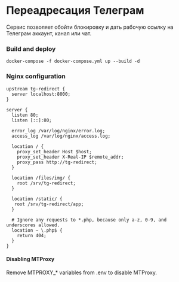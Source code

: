 # Переадресация Телеграм

Сервис позволяет обойти блокировку и дать рабочую ссылку на Телеграм аккаунт, канал или чат.

### Build and deploy

```
docker-compose -f docker-compose.yml up --build -d
```

### Nginx configuration

```
upstream tg-redirect {
  server localhost:8000;
}

server {
  listen 80;
  listen [::]:80;

  error_log /var/log/nginx/error.log;
  access_log /var/log/nginx/access.log;

  location / {
    proxy_set_header Host $host;
    proxy_set_header X-Real-IP $remote_addr;
    proxy_pass http://tg-redirect;
  }

  location /files/img/ {
    root /srv/tg-redirect;
  }

  location /static/ {
   root /srv/tg-redirect/app;
  }

  # Ignore any requests to *.php, because only a-z, 0-9, and underscores allowed.
  location ~ \.php$ {
    return 404;
  }
}
```

#### Disabling MTProxy

Remove MTPROXY_* variables from .env to disable MTProxy.
